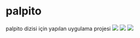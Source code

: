 # palpito

palpito dizisi için yapılan uygulama projesi
![](https://user-images.githubusercontent.com/53333294/226327086-48819e3f-8f47-488b-90e0-3d2adb4e7c6e.png )
![](https://user-images.githubusercontent.com/53333294/226327109-6a5d7aab-1e92-4768-81d5-ea67373e83ac.png )
![](https://user-images.githubusercontent.com/53333294/226327131-1850fe88-f246-45fa-a7af-faa852e1be1d.png )
